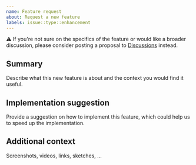 ```yaml
---
name: Feature request
about: Request a new feature
labels: issue::type::enhancement
---
```


<!-- Remove this warning before posting the issue -->

⚠️ If you're not sure on the specifics of the feature or would like a broader discussion, please consider posting a proposal to [Discussions][Discussions] instead.

[Discussions]: https://github.com/andreaostuni/gym-gz/discussions

## Summary

Describe what this new feature is about and the context you would find it useful.

## Implementation suggestion

Provide a suggestion on how to implement this feature, which could help us to speed up the implementation.

## Additional context

Screenshots, videos, links, sketches, ...
